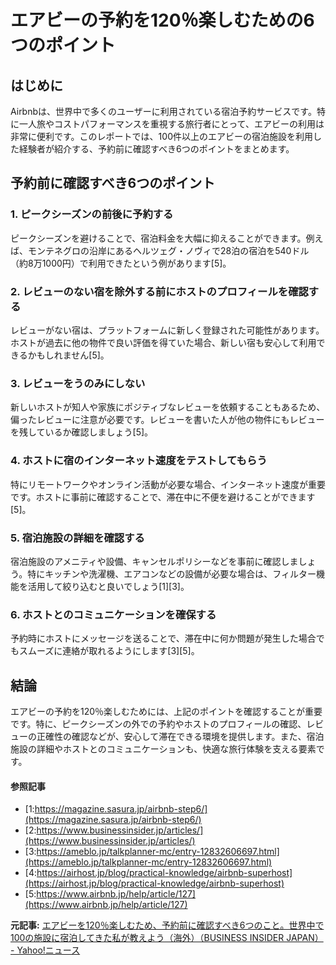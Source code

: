 # エアビーの予約を120％楽しむための6つのポイント

## はじめに

Airbnbは、世界中で多くのユーザーに利用されている宿泊予約サービスです。特に一人旅やコストパフォーマンスを重視する旅行者にとって、エアビーの利用は非常に便利です。このレポートでは、100件以上のエアビーの宿泊施設を利用した経験者が紹介する、予約前に確認すべき6つのポイントをまとめます。

## 予約前に確認すべき6つのポイント

### 1. **ピークシーズンの前後に予約する**
ピークシーズンを避けることで、宿泊料金を大幅に抑えることができます。例えば、モンテネグロの沿岸にあるヘルツェグ・ノヴィで28泊の宿泊を540ドル（約8万1000円）で利用できたという例があります[5]。

### 2. **レビューのない宿を除外する前にホストのプロフィールを確認する**
レビューがない宿は、プラットフォームに新しく登録された可能性があります。ホストが過去に他の物件で良い評価を得ていた場合、新しい宿も安心して利用できるかもしれません[5]。

### 3. **レビューをうのみにしない**
新しいホストが知人や家族にポジティブなレビューを依頼することもあるため、偏ったレビューに注意が必要です。レビューを書いた人が他の物件にもレビューを残しているか確認しましょう[5]。

### 4. **ホストに宿のインターネット速度をテストしてもらう**
特にリモートワークやオンライン活動が必要な場合、インターネット速度が重要です。ホストに事前に確認することで、滞在中に不便を避けることができます[5]。

### 5. **宿泊施設の詳細を確認する**
宿泊施設のアメニティや設備、キャンセルポリシーなどを事前に確認しましょう。特にキッチンや洗濯機、エアコンなどの設備が必要な場合は、フィルター機能を活用して絞り込むと良いでしょう[1][3]。

### 6. **ホストとのコミュニケーションを確保する**
予約時にホストにメッセージを送ることで、滞在中に何か問題が発生した場合でもスムーズに連絡が取れるようにします[3][5]。

## 結論

エアビーの予約を120％楽しむためには、上記のポイントを確認することが重要です。特に、ピークシーズンの外での予約やホストのプロフィールの確認、レビューの正確性の確認などが、安心して滞在できる環境を提供します。また、宿泊施設の詳細やホストとのコミュニケーションも、快適な旅行体験を支える要素です。

#### 参照記事
- [1:https://magazine.sasura.jp/airbnb-step6/](https://magazine.sasura.jp/airbnb-step6/)
- [2:https://www.businessinsider.jp/articles/](https://www.businessinsider.jp/articles/)
- [3:https://ameblo.jp/talkplanner-mc/entry-12832606697.html](https://ameblo.jp/talkplanner-mc/entry-12832606697.html)
- [4:https://airhost.jp/blog/practical-knowledge/airbnb-superhost](https://airhost.jp/blog/practical-knowledge/airbnb-superhost)
- [5:https://www.airbnb.jp/help/article/127](https://www.airbnb.jp/help/article/127)


**元記事:** [エアビーを120％楽しむため、予約前に確認すべき6つのこと。世界中で100の施設に宿泊してきた私が教えよう（海外）（BUSINESS INSIDER JAPAN） - Yahoo!ニュース](https://news.yahoo.co.jp/articles/35c5864abbf24e030fb833f639aa51a2bf6414a6?source=rss)